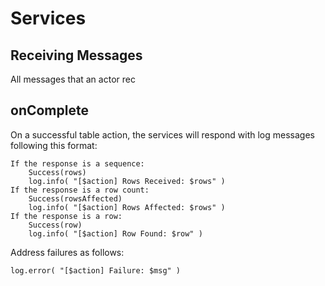 # Services

## Receiving Messages
All messages that an actor rec

## onComplete
On a successful table action, the services will respond with log messages following this format:

    If the response is a sequence:
        Success(rows)
        log.info( "[$action] Rows Received: $rows" )
    If the response is a row count:
        Success(rowsAffected)
        log.info( "[$action] Rows Affected: $rows" )
    If the response is a row:
        Success(row)
        log.info( "[$action] Row Found: $row" )

Address failures as follows:

    log.error( "[$action] Failure: $msg" )